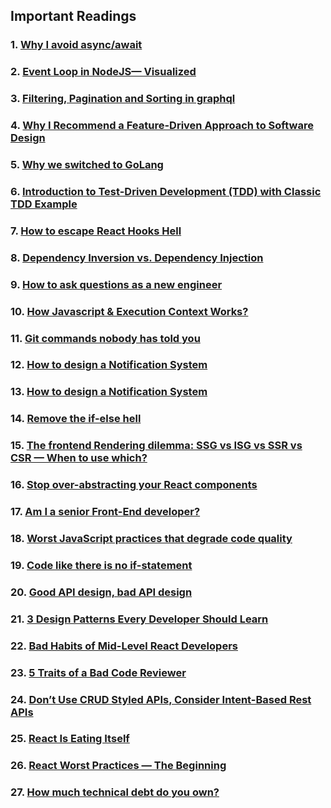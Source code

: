 ## Important Readings

### 1. [Why I avoid async/await](https://uniqname.medium.com/why-i-avoid-async-await-7be98014b73e)

### 2. [Event Loop in NodeJS— Visualized](https://medium.com/@mmoshikoo/event-loop-in-nodejs-visualized-235867255e81)

### 3. [Filtering, Pagination and Sorting in graphql](https://www.howtographql.com/graphql-js/8-filtering-pagination-and-sorting/)

### 4. [Why I Recommend a Feature-Driven Approach to Software Design](https://khalilstemmler.com/articles/software-design-architecture/feature-driven/)

### 5. [Why we switched to GoLang](https://medium.com/@samuellaroche/why-we-switched-to-golang-53cb15868eef)

### 6. [Introduction to Test-Driven Development (TDD) with Classic TDD Example](https://khalilstemmler.com/articles/test-driven-development/introduction-to-tdd/)

### 7. [How to escape React Hooks Hell](https://medium.com/battlefy/how-to-escape-react-hooks-hell-a66c0d142c9e)

### 8. [Dependency Inversion vs. Dependency Injection](https://betterprogramming.pub/straightforward-simple-dependency-inversion-vs-dependency-injection-7d8c0d0ed28e)

### 9. [How to ask questions as a new engineer](https://genericmikechen.hashnode.dev/how-to-ask-questions-as-a-new-engineer)

### 10. [How Javascript & Execution Context Works?](https://medium.com/@muhammad.umair1019/how-javascript-execution-context-works-3ce9fef228d5)

### 11. [Git commands nobody has told you](https://bootcamp.uxdesign.cc/git-commands-nobody-has-told-you-cd7025bea8db)

### 12. [How to design a Notification System](https://leandrofranchi.medium.com/how-to-design-a-notification-system-23f381cdeb00)

### 13. [How to design a Notification System](https://leandrofranchi.medium.com/how-to-design-a-notification-system-23f381cdeb00)

### 14. [Remove the if-else hell](https://medium.com/javarevisited/remove-the-if-else-hell-java-7927194bd2e)

### 15. [The frontend Rendering dilemma: SSG vs ISG vs SSR vs CSR — When to use which?](https://medium.com/@amine.elwer/the-frontend-rendering-dilemma-ssg-vs-isg-vs-ssr-vs-csr-when-to-use-which-c1d4597aef67)

### 16. [Stop over-abstracting your React components](https://tech.groww.in/stop-over-abstracting-your-react-components-196400210a7a)

### 17. [Am I a senior Front-End developer?](https://medium.com/codex/am-i-a-senior-front-end-developer-6596142bf647)

### 18. [Worst JavaScript practices that degrade code quality](https://tech.groww.in/worst-javascript-practices-that-degrade-code-quality-c21e068f0212)

### 19. [Code like there is no if-statement](https://medium.com/@shirkavand/code-like-there-is-no-if-statement-36ca170c2b92)

### 20. [Good API design, bad API design](https://levelup.gitconnected.com/good-api-design-bad-api-design-2405dcdde24c)

### 21. [3 Design Patterns Every Developer Should Learn](https://medium.com/bitsrc/3-design-patterns-every-developer-should-learn-71a51568ac9d)

### 22. [Bad Habits of Mid-Level React Developers](https://enlear.academy/bad-habits-of-mid-level-react-developers-66662d0d88ef)

### 23. [5 Traits of a Bad Code Reviewer](https://medium.com/@ms_lizzie/5-traits-of-a-bad-code-reviewer-598da8e6dc19)

### 24. [Don’t Use CRUD Styled APIs, Consider Intent-Based Rest APIs](https://betterprogramming.pub/intent-based-rest-apis-or-an-alternative-to-crud-based-rest-apis-1815599db60a)

### 25. [React Is Eating Itself](https://dev.to/bytebodger/react-is-eating-itself-fga)

### 26. [React Worst Practices — The Beginning](https://rahuulmiishra.medium.com/react-worst-practices-bdf924efe470)

### 27. [How much technical debt do you own?](https://medium.com/@pplupo/how-much-technical-debt-do-you-own-92c52f30d454)
